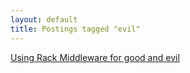```yaml
---
layout: default
title: Postings tagged "evil"
---
```

[Using Rack Middleware for good and evil](http://janesconference.github.com/KievII/2009/05/using-rack-middleware-for-good-and-evil)<br />
